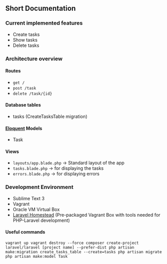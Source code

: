 ## Short Documentation

### Current implemented features
- Create tasks
- Show tasks
- Delete tasks

### Architecture overview
#### Routes
- `get /`
- `post /task`
- `delete /task/{id}`

#### Database tables
- tasks (CreateTasksTable migration)

#### [Eloquent](https://laravel.com/docs/5.1/eloquent) Models
- Task

#### Views
- `layouts/app.blade.php` -> Standard layout of the app
- `tasks.blade.php`   -> for displaying the tasks
- `errors.blade.php`  -> for displaying errors

### Development Environment
- Sublime Text 3
- Vagrant
- Oracle VM Virtual Box
- [Laravel Homestead](https://laravel.com/docs/5.1/homestead) (Pre-packaged Vagrant Box with tools needed for PHP-Laravel development)

#### Useful commands
`vagrant up
vagrant destroy --force
composer create-project laravel/laravel [project name] --prefer-dist
php artisan make:migration create_tasks_table --create=tasks
php artisan migrate
php artisan make:model Task
`
